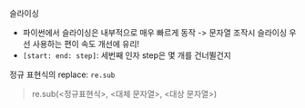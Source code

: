 슬라이싱

- ​파이썬에서 슬라이싱은 내부적으로 매우 빠르게 동작 -> 문자열 조작시 슬라이싱 우선 사용하는 편이 속도 개선에 유리!
- `[start: end: step]`: 세번째 인자 step은 몇 개를 건너뛸건지

정규 표현식의 replace: `re.sub`

> re.sub(<정규표현식>, <대체 문자열>, <대상 문자열>)

